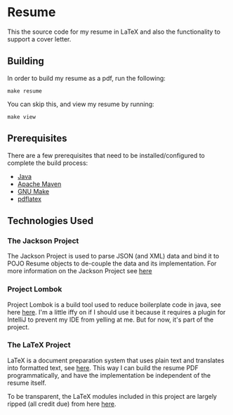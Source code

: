 # Resume

This the source code for my resume in LaTeX and also the functionality to support a cover letter.

## Building

In order to build my resume as a pdf, run the following:
```
make resume
```

You can skip this, and view my resume by running:
```
make view
```

## Prerequisites

There are a few prerequisites that need to be installed/configured to complete the build process:

* [Java](https://www.java.com/en/ "Duh")
* [Apache Maven](https://maven.apache.org/ "Apache Maven")
* [GNU Make](https://www.gnu.org/software/make/ "GNU Make")
* [pdflatex](http://www.math.rug.nl/~trentelman/jacob/pdflatex/pdflatex.html "pdflatex")

## Technologies Used

### The Jackson Project

The Jackson Project is used to parse JSON (and XML) data and bind it to POJO Resume objects to de-couple the data and its implementation. 
For more information on the Jackson Project see [here](https://github.com/FasterXML/jackson "The Jackson Project") 

### Project Lombok

Project Lombok is a build tool used to reduce boilerplate code in java, see here [here](https://projectlombok.org/ "Project Lombok"). I'm a 
little iffy on if I should use it because it requires a plugin for IntelliJ to prevent my IDE from yelling at me. But for now, it's part of 
the project.

### The LaTeX Project

LaTeX is a document preparation system that uses plain text and translates into formatted text, see 
[here](https://www.latex-project.org/ "The LaTex Project"). This way I can build the resume PDF programmatically, and have the implementation be independent of the resume itself.

To be transparent, the LaTeX modules included in this project are largely ripped (all credit due) from here
[here](https://www.sharelatex.com/templates/cv-or-resume?&nocdn=true "ShareLaTeX").
